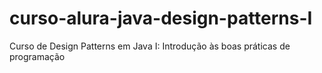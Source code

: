 # curso-alura-java-design-patterns-I
Curso de Design Patterns em Java I: Introdução às boas práticas de programação
